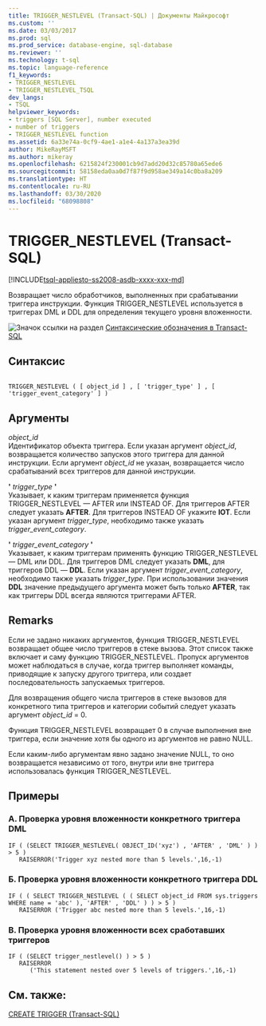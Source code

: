 ```yaml
---
title: TRIGGER_NESTLEVEL (Transact-SQL) | Документы Майкрософт
ms.custom: ''
ms.date: 03/03/2017
ms.prod: sql
ms.prod_service: database-engine, sql-database
ms.reviewer: ''
ms.technology: t-sql
ms.topic: language-reference
f1_keywords:
- TRIGGER_NESTLEVEL
- TRIGGER_NESTLEVEL_TSQL
dev_langs:
- TSQL
helpviewer_keywords:
- triggers [SQL Server], number executed
- number of triggers
- TRIGGER_NESTLEVEL function
ms.assetid: 6a33e74a-0cf9-4ae1-a1e4-4a137a3ea39d
author: MikeRayMSFT
ms.author: mikeray
ms.openlocfilehash: 6215824f230001cb9d7add20d32c85780a65ede6
ms.sourcegitcommit: 58158eda0aa0d7f87f9d958ae349a14c0ba8a209
ms.translationtype: HT
ms.contentlocale: ru-RU
ms.lasthandoff: 03/30/2020
ms.locfileid: "68098808"
---
```

# <a name="trigger_nestlevel-transact-sql"></a>TRIGGER_NESTLEVEL (Transact-SQL)
[!INCLUDE[tsql-appliesto-ss2008-asdb-xxxx-xxx-md](../../includes/tsql-appliesto-ss2008-asdb-xxxx-xxx-md.md)]

  Возвращает число обработчиков, выполненных при срабатывании триггера инструкции. Функция TRIGGER_NESTLEVEL используется в триггерах DML и DDL для определения текущего уровня вложенности.  
  
 ![Значок ссылки на раздел](../../database-engine/configure-windows/media/topic-link.gif "Значок ссылки на раздел") [Синтаксические обозначения в Transact-SQL](../../t-sql/language-elements/transact-sql-syntax-conventions-transact-sql.md)  
  
## <a name="syntax"></a>Синтаксис  
  
```  
  
TRIGGER_NESTLEVEL ( [ object_id ] , [ 'trigger_type' ] , [ 'trigger_event_category' ] )  
```  
  
## <a name="arguments"></a>Аргументы  
 *object_id*  
 Идентификатор объекта триггера. Если указан аргумент *object_id*, возвращается количество запусков этого триггера для данной инструкции. Если аргумент *object_id* не указан, возвращается число срабатываний всех триггеров для данной инструкции.  
  
 **'** *trigger_type* **'**  
 Указывает, к каким триггерам применяется функция TRIGGER_NESTLEVEL — AFTER или INSTEAD OF. Для триггеров AFTER следует указать **AFTER**. Для триггеров INSTEAD OF укажите **IOT**. Если указан аргумент *trigger_type*, необходимо также указать *trigger_event_category*.  
  
 **'** *trigger_event_category* **'**  
 Указывает, к каким триггерам применять функцию TRIGGER_NESTLEVEL — DML или DDL. Для триггеров DML следует указать **DML**, для триггеров DDL — **DDL**. Если указан аргумент *trigger_event_category*, необходимо также указать *trigger_type*. При использовании значения **DDL** значение предыдущего аргумента может быть только **AFTER**, так как триггеры DDL всегда являются триггерами AFTER.  
  
## <a name="remarks"></a>Remarks  
 Если не задано никаких аргументов, функция TRIGGER_NESTLEVEL возвращает общее число триггеров в стеке вызова. Этот список также включает и саму функцию TRIGGER_NESTLEVEL. Пропуск аргументов может наблюдаться в случае, когда триггер выполняет команды, приводящие к запуску другого триггера, или создает последовательность запускаемых триггеров.  
  
 Для возвращения общего числа триггеров в стеке вызовов для конкретного типа триггеров и категории событий следует указать аргумент *object_id* = 0.  
  
 Функция TRIGGER_NESTLEVEL возвращает 0 в случае выполнения вне триггера, если значение хотя бы одного из аргументов не равно NULL.  
  
 Если каким-либо аргументам явно задано значение NULL, то оно возвращается независимо от того, внутри или вне триггера использовалась функция TRIGGER_NESTLEVEL.  
  
## <a name="examples"></a>Примеры  
  
### <a name="a-testing-the-nesting-level-of-a-specific-dml-trigger"></a>A. Проверка уровня вложенности конкретного триггера DML  
  
```  
IF ( (SELECT TRIGGER_NESTLEVEL( OBJECT_ID('xyz') , 'AFTER' , 'DML' ) ) > 5 )  
   RAISERROR('Trigger xyz nested more than 5 levels.',16,-1)  
```  
  
### <a name="b-testing-the-nesting-level-of-a-specific-ddl-trigger"></a>Б. Проверка уровня вложенности конкретного триггера DDL  
  
```  
IF ( ( SELECT TRIGGER_NESTLEVEL ( ( SELECT object_id FROM sys.triggers  
WHERE name = 'abc' ), 'AFTER' , 'DDL' ) ) > 5 )  
   RAISERROR ('Trigger abc nested more than 5 levels.',16,-1)  
```  
  
### <a name="c-testing-the-nesting-level-of-all-triggers-executed"></a>В. Проверка уровня вложенности всех сработавших триггеров  
  
```  
IF ( (SELECT trigger_nestlevel() ) > 5 )  
   RAISERROR  
      ('This statement nested over 5 levels of triggers.',16,-1)  
```  
  
## <a name="see-also"></a>См. также:  
 [CREATE TRIGGER (Transact-SQL)](../../t-sql/statements/create-trigger-transact-sql.md)  
  
  
